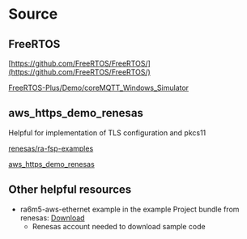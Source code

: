 # Source

## FreeRTOS
[https://github.com/FreeRTOS/FreeRTOS/](https://github.com/FreeRTOS/FreeRTOS/)

[FreeRTOS-Plus/Demo/coreMQTT_Windows_Simulator](https://github.com/FreeRTOS/FreeRTOS/tree/main/FreeRTOS-Plus/Demo/coreMQTT_Windows_Simulator)

## aws_https_demo_renesas
Helpful for implementation of TLS configuration and pkcs11

[renesas/ra-fsp-examples](https://github.com/renesas/ra-fsp-examples/tree/master)

[aws_https_demo_renesas](https://github.com/renesas/ra-fsp-examples/tree/master/example_projects/ek_ra6m5/aws_https_client)

## Other helpful resources

- ra6m5-aws-ethernet example in the example Project bundle from renesas: [Download](https://www.renesas.com/us/en/products/microcontrollers-microprocessors/ra-cortex-m-mcus/ek-ra6m5-evaluation-kit-ra6m5-mcu-group)
  - Renesas account needed to download sample code